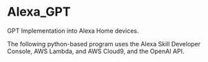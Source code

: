 # Alexa_GPT
GPT Implementation into Alexa Home devices.

The following python-based program uses the Alexa Skill Developer Console, AWS Lambda, and AWS Cloud9, and the OpenAI API.





